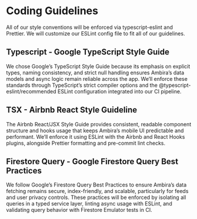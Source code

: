# Coding Guidelines

All of our style conventions will be enforced via typescript-eslint and Prettier. We will customize our ESLint config file to fit all of our guidelines.

## Typescript - Google TypeScript Style Guide

We chose Google’s TypeScript Style Guide because its emphasis on explicit types, naming consistency, and strict null handling ensures Ambira’s data models and async logic remain reliable across the app. We’ll enforce these standards through TypeScript’s strict compiler options and the @typescript-eslint/recommended ESLint configuration integrated into our CI pipeline.

## TSX - Airbnb React Style Guideline

The Airbnb React/JSX Style Guide provides consistent, readable component structure and hooks usage that keeps Ambira’s mobile UI predictable and performant. We’ll enforce it using ESLint with the Airbnb and React Hooks plugins, alongside Prettier formatting and pre-commit lint checks.

## Firestore Query - Google Firestore Query Best Practices

We follow Google’s Firestore Query Best Practices to ensure Ambira’s data fetching remains secure, index-friendly, and scalable, particularly for feeds and user privacy controls. These practices will be enforced by isolating all queries in a typed service layer, linting async usage with ESLint, and validating query behavior with Firestore Emulator tests in CI.